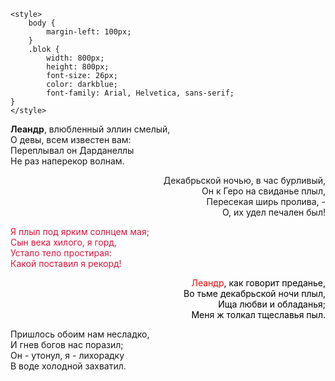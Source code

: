 <!DOCTYPE html>
<html lang="ru">
<head>
    <meta charset="UTF-8">
    <meta http-equiv="X-UA-Compatible" content="IE=edge">
    <meta name="viewport" content="width=device-width, initial-scale=1.0">
    <title>Байрон - Леандр</title>
    <link rel="icon" href="http://byron.velchel.ru/index.php?cnt=8&rhime=st_4/favicon.ico" type="image/x-icon">

    <style>
        body {
            margin-left: 100px;
        }
        .blok {
            width: 800px;
            height: 800px;
            font-size: 26px;
            color: darkblue;
            font-family: Arial, Helvetica, sans-serif;
    }
    </style>
</head>
<body>
    <div class="blok">
        <p style="text-align: left;">
            <b>Леандр</b>, влюбленный эллин смелый,<br>О девы, всем известен вам:<br>Переплывал он Дарданеллы<br>Не раз наперекор волнам.
        </p>
        <p style="text-align: right;">
            Декабрьской ночью, в час бурливый,<br>Он к Геро на свиданье плыл,<br>Пересекая ширь пролива, -<br>О, их удел печален был!
        </p>
        <p style="text-align: left; color: crimson;">
            Я плыл под ярким солнцем мая;<br>Сын века хилого, я горд,<br>Устало тело простирая:<br>Какой поставил я рекорд!
        </p>
        <p style="text-align: right; color: black;">
            <span style="color: red ;">Леандр</span>, как говорит преданье,<br>Во тьме декабрьской ночи плыл,<br>Ища любви и обладанья;<br>Меня ж толкал тщеславья пыл.
        </p>
        <p style="text-align: left">
            Пришлось обоим нам несладко,<br>И гнев богов нас поразил;<br>Он - утонул, я - лихорадку<br>В воде холодной захватил.
        </p>
    </div>
</body>
</html>